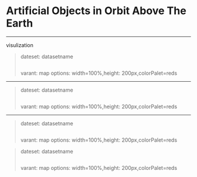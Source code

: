 # Artificial Objects in Orbit Above The Earth 

---
visulization
>
>dateset: datasetname
> ```sql
> 
> ```
>varant: map
>options: width=100%,height: 200px,colorPalet=reds
>
---
>dateset: datasetname
> ```sql
> 
> ```
>varant: map
>options: width=100%,height: 200px,colorPalet=reds
>
>
---
>
>dateset: datasetname
> ```sql
> 
> ```
>varant: map
>options: width=100%,height: 200px,colorPalet=reds
>

>
>dateset: datasetname
> ```sql
> 
> ```
>varant: map
>options: width=100%,height: 200px,colorPalet=reds
>


